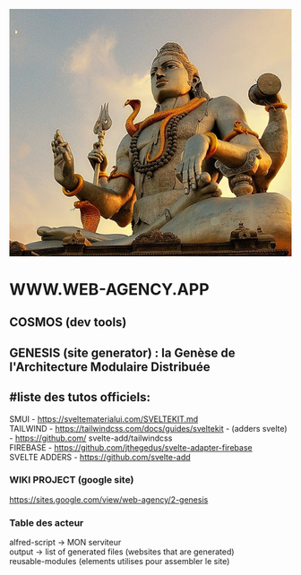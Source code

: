 ![logo](https://github.com/regnou/wa2-genesis/blob/main/i/genesis.jpg)

# WWW.WEB-AGENCY.APP

## COSMOS (dev tools)

## GENESIS (site generator) : la Genèse de l'Architecture Modulaire Distribuée

## #liste des tutos officiels:

SMUI - https://sveltematerialui.com/SVELTEKIT.md  
TAILWIND - https://tailwindcss.com/docs/guides/sveltekit - (adders svelte) - https://github.com/ svelte-add/tailwindcss  
FIREBASE - https://github.com/jthegedus/svelte-adapter-firebase  
SVELTE ADDERS - https://github.com/svelte-add

### WIKI PROJECT (google site)

https://sites.google.com/view/web-agency/2-genesis

### Table des acteur

alfred-script -> MON serviteur  
output -> list of generated files (websites that are generated)  
reusable-modules (elements utilises pour assembler le site)
